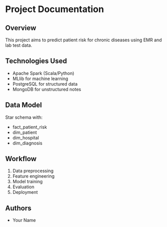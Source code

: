 # Project Documentation

## Overview
This project aims to predict patient risk for chronic diseases using EMR and lab test data.

## Technologies Used
- Apache Spark (Scala/Python)
- MLlib for machine learning
- PostgreSQL for structured data
- MongoDB for unstructured notes

## Data Model
Star schema with:
- fact_patient_risk
- dim_patient
- dim_hospital
- dim_diagnosis

## Workflow
1. Data preprocessing
2. Feature engineering
3. Model training
4. Evaluation
5. Deployment

## Authors
- Your Name

